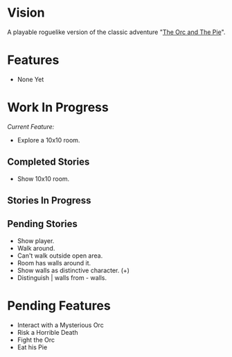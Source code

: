 Vision
======
A playable roguelike version of the classic adventure
"[The Orc and The Pie](http://www.instantdungeon.com/node/4)".

Features
========

* None Yet

Work In Progress
================

*Current Feature:*
* Explore a 10x10 room.

Completed Stories
-----------------
* Show 10x10 room.

Stories In Progress
-------------------

Pending Stories
---------------
* Show player.
* Walk around.
* Can't walk outside open area.
* Room has walls around it.
* Show walls as distinctive character. (+)
* Distinguish | walls from - walls.

Pending Features
================
* Interact with a Mysterious Orc
* Risk a Horrible Death
* Fight the Orc
* Eat his Pie

